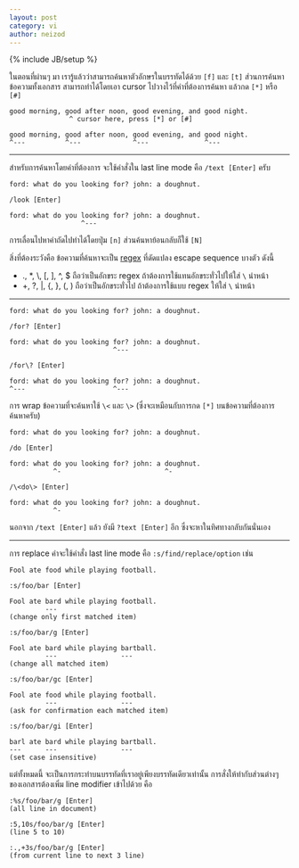 ```yaml
---
layout: post
category: vi
author: neizod
---
```

{% include JB/setup %}

ในตอนที่ผ่านๆ มา เรารู้แล้วว่าสามารถค้นหาตัวอักษรในบรรทัดได้ด้วย `[f]` และ `[t]` ส่วนการค้นหาข้อความทั้งเอกสาร สามารถทำได้โดยเอา cursor ไปวางไว้ที่คำที่ต้องการค้นหา แล้วกด `[*]` หรือ `[#]`

    good morning, good after noon, good evening, and good night.
                   ^ cursor here, press [*] or [#]

    good morning, good after noon, good evening, and good night.
    ^---          ^---             ^---              ^---

---

สำหรับการค้นหาโดยคำที่ต้องการ จะใช้คำสั่งใน last line mode คือ `/text [Enter]` ครับ

    ford: what do you looking for? john: a doughnut.

    /look [Enter]

    ford: what do you looking for? john: a doughnut.
                      ^---

การเลื่อนไปหาคำถัดไปทำได้โดยปุ่ม `[n]` ส่วนค้นหาย้อนกลับก็ใช้ `[N]`

สิ่งที่ต้องระวังคือ ข้อความที่ค้นหาจะเป็น [regex](http://tutor0x.blogspot.com/2011/11/misc.html) ที่ดัดแปลง escape sequence บางตัว ดังนี้

- ., \*, \\, \[, \], ^, $ ถือว่าเป็นอักขระ regex ถ้าต้องการใช้แทนอักขระทั่วไปให้ใส่ `\` นำหน้า
- +, ?, |, {, }, (, ) ถือว่าเป็นอักขระทั่วไป ถ้าต้องการใช้แบบ regex ให้ใส่ `\` นำหน้า

---

    ford: what do you looking for? john: a doughnut.

    /for? [Enter]

    ford: what do you looking for? john: a doughnut.
                              ^---

    /for\? [Enter]

    ford: what do you looking for? john: a doughnut.
    ^---                      ^---

การ wrap ข้อความที่จะค้นหาใช้ `\<` และ `\>` (ซึ่งจะเหมือนกับการกด `[*]` บนข้อความที่ต้องการค้นหาครับ)

    ford: what do you looking for? john: a doughnut.

    /do [Enter]

    ford: what do you looking for? john: a doughnut.
               ^-                          ^-

    /\<do\> [Enter]

    ford: what do you looking for? john: a doughnut.
               ^-

นอกจาก `/text [Enter]` แล้ว ยังมี `?text [Enter]` อีก ซึ่งจะหาในทิศทางกลับกันนั่นเอง

---

การ replace คำจะใช้คำสั่ง last line mode คือ `:s/find/replace/option` เช่น

    Fool ate food while playing football.

    :s/foo/bar [Enter]

    Fool ate bard while playing football.
             ---
    (change only first matched item)

    :s/foo/bar/g [Enter]

    Fool ate bard while playing bartball.
             ---                ---
    (change all matched item)

    :s/foo/bar/gc [Enter]

    Fool ate food while playing football.
             ---                ---
    (ask for confirmation each matched item)

    :s/foo/bar/gi [Enter]

    barl ate bard while playing bartball.
    ---      ---                ---
    (set case insensitive)

แต่ทั้งหมดนี้ จะเป็นการกระทำบนบรรทัดที่เราอยู่เพียงบรรทัดเดียวเท่านั้น การสั่งให้ทำกับส่วนต่างๆ ของเอกสารต้องเพิ่ม line modifier เข้าไปด้วย คือ

    :%s/foo/bar/g [Enter]
    (all line in document)

    :5,10s/foo/bar/g [Enter]
    (line 5 to 10)

    :.,+3s/foo/bar/g [Enter]
    (from current line to next 3 line)
